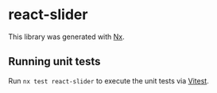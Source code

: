 # react-slider

This library was generated with [Nx](https://nx.dev).

## Running unit tests

Run `nx test react-slider` to execute the unit tests via [Vitest](https://vitest.dev/).
